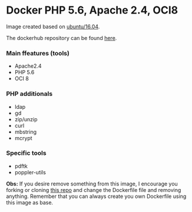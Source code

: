 # Docker PHP 5.6, Apache 2.4, OCI8

Image created based on [ubuntu/16.04](https://hub.docker.com/layers/ubuntu/library/ubuntu/16.04/images/sha256-8dcc8cd61c36a338d35662307ae2f23e00f407bae2281caf95e25550504eb001?context=explore).

The dockerhub repository can be found [here](https://hub.docker.com/repository/docker/nicolasanelli/php56-apache24-oci8).

### Main ffeatures (tools)

- Apache2.4
- PHP 5.6
- OCI 8

### PHP additionals

- ldap
- gd
- zip/unzip
- curl
- mbstring
- mcrypt

### Specific tools

- pdftk
- poppler-utils

**Obs:** If you desire remove something from this image, I encourage you forking or cloning [this repo](https://github.com/NicolasAnelli/docker-php56-apache24-oci8) and change the Dockerfile file and removing anything. Remember that you can always create you own Dockerfile using this image as base.
